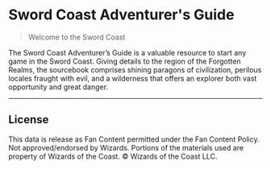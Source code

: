 # Sword Coast Adventurer's Guide

> Welcome to the Sword Coast

The Sword Coast Adventurer’s Guide is a valuable resource to start any game in the Sword Coast. Giving details to the region of the Forgotten Realms, the sourcebook comprises shining paragons of civilization, perilous locales fraught with evil, and a wilderness that offers an explorer both vast opportunity and great danger. 

---

## License

This data is release as Fan Content permitted under the Fan Content Policy. Not approved/endorsed by Wizards. Portions of the materials used are property of Wizards of the Coast. © Wizards of the Coast LLC.
